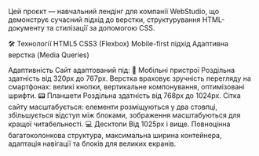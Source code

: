 Цей проєкт — навчальний лендінг для компанії WebStudio, що демонструє сучасний підхід до верстки, структурування HTML-документу та стилізації за допомогою CSS.

🛠️ Технології
HTML5
CSS3 (Flexbox)
Mobile-first підхід
Адаптивна верстка (Media Queries)

Адаптивність
Сайт адаптований під:
📱 Мобільні пристрої
Роздільна здатність від 320px до 767px.
Верстка враховує зручність перегляду на смартфонах: великі кнопки, вертикальне компонування, оптимізовані шрифти.
📟 Планшети
Роздільна здатність від 768px до 1024px.
Сітка сайту масштабується: елементи розміщуються у два стовпці, збільшується відступ між блоками, зображення масштабуються для кращої читабельності.
💻 Десктопи
Від 1025px і вище.
Повноцінна багатоколонкова структура, максимальна ширина контейнера, адаптація навігації та блоків для великих екранів.
